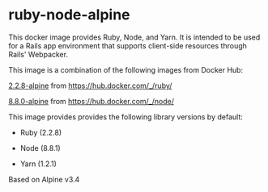 # ruby-node-alpine

This docker image provides Ruby, Node, and Yarn.
It is intended to be used for a Rails app environment
that supports client-side resources through Rails' Webpacker.

This image is a combination of the following images from Docker Hub:

[2.2.8-alpine](https://github.com/docker-library/ruby/blob/master/2.2/alpine3.4/Dockerfile) from <https://hub.docker.com/_/ruby/>

[8.8.0-alpine](https://github.com/nodejs/docker-node/blob/9eedeaba3b58f15b9ad2eb8035d48c502e868be6/8.8/alpine/Dockerfile) from <https://hub.docker.com/_/node/>

This image provides provides the following library versions by default:

- Ruby (2.2.8)

- Node (8.8.1)

- Yarn (1.2.1)

Based on Alpine v3.4